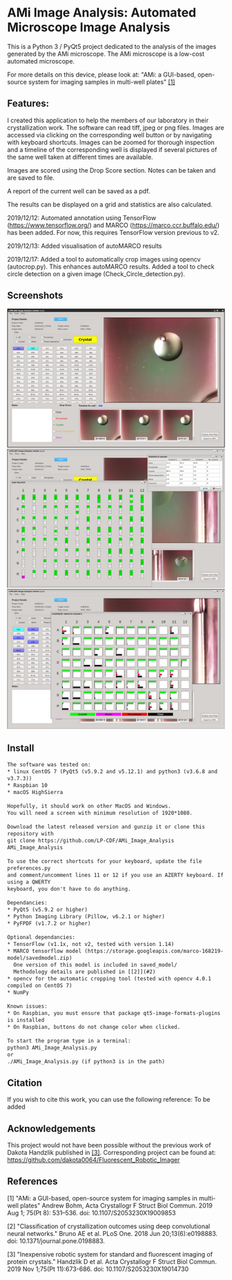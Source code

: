 # AMi Image Analysis: Automated Microscope Image Analysis

This is a Python 3 / PyQt5 project dedicated to the analysis of the images generated by the AMi microscope.
The AMi microscope is a low-cost automated microscope.

For more details on this device, please look at:
"AMi: a GUI-based, open-source system for imaging samples in multi-well plates" [[1]](#1)


## Features:

I created this application to help the members of our laboratory in their crystallization work.
The software can read tiff, jpeg or png files.
Images are accessed via clicking on the corresponding well button or by navigating with keyboard shortcuts.
Images can be zoomed for thorough inspection and a timeline of the corresponding well is displayed if several pictures of the same well taken at different times are available.

Images are scored using the Drop Score section.
Notes can be taken and are saved to file.

A report of the current well can be saved as a pdf.

The results can be displayed on a grid and statistics are also calculated.

2019/12/12:
Automated annotation using TensorFlow (https://www.tensorflow.org/) and MARCO (https://marco.ccr.buffalo.edu/) has been added.
For now, this requires TensorFlow version previous to v2.

2019/12/13:
Added visualisation of autoMARCO results

2019/12/17:
Added a tool to automatically crop images using opencv (autocrop.py). This enhances autoMARCO results.
Added a tool to check circle detection on a given image (Check_Circle_detection.py).


## Screenshots

![Screenshot 1](./screenshot1.png)
![Screenshot 2](./screenshot2.png)
![Screenshot 3](./screenshot3.png)

## Install

    The software was tested on:
    * linux CentOS 7 (PyQt5 (v5.9.2 and v5.12.1) and python3 (v3.6.8 and v3.7.3))
    * Raspbian 10
    * macOS HighSierra

    Hopefully, it should work on other MacOS and Windows.
    You will need a screen with minimum resolution of 1920*1080.

    Download the latest released version and gunzip it or clone this repository with
    git clone https://github.com/LP-CDF/AMi_Image_Analysis AMi_Image_Analysis

    To use the correct shortcuts for your keyboard, update the file preferences.py
    and comment/uncomment lines 11 or 12 if you use an AZERTY keyboard. If using a QWERTY
    keyboard, you don't have to do anything.

    Dependancies:
    * PyQt5 (v5.9.2 or higher)
    * Python Imaging Library (Pillow, v6.2.1 or higher)
    * PyFPDF (v1.7.2 or higher)

    Optional dependancies:
    * TensorFlow (v1.1x, not v2, tested with version 1.14)
    * MARCO tensorflow model (https://storage.googleapis.com/marco-168219-model/savedmodel.zip)
      One version of this model is included in saved_model/
      Methodology details are published in [[2]](#2)
    * opencv for the automatic cropping tool (tested with opencv 4.0.1 compiled on CentOS 7)
    * NumPy

    Known issues: 
    * On Raspbian, you must ensure that package qt5-image-formats-plugins is installed
    * On Raspbian, buttons do not change color when clicked.

    To start the program type in a terminal:
    python3 AMi_Image_Analysis.py
    or
    ./AMi_Image_Analysis.py (if python3 is in the path)

## Citation

If you wish to cite this work, you can use the following reference:
To be added


## Acknowledgements

This project would not have been possible without the previous work of Dakota Handzlik published in [[3]](#3).
Corresponding project can be found at:
https://github.com/dakota0064/Fluorescent_Robotic_Imager


## References

<a id="1">[1]</a> 
"AMi: a GUI-based, open-source system for imaging samples in multi-well plates"
Andrew Bohm, Acta Crystallogr F Struct Biol Commun. 2019 Aug 1; 75(Pt 8): 531–536.
doi: 10.1107/S2053230X19009853

<a id="2">[2]</a> 
"Classification of crystallization outcomes using deep convolutional neural networks."
Bruno AE et al. PLoS One. 2018 Jun 20;13(6):e0198883.
doi: 10.1371/journal.pone.0198883.

<a id="3">[3]</a> 
"Inexpensive robotic system for standard and fluorescent imaging of protein crystals."
Handzlik D et al. Acta Crystallogr F Struct Biol Commun. 2019 Nov 1;75(Pt 11):673-686.
doi: 10.1107/S2053230X19014730


